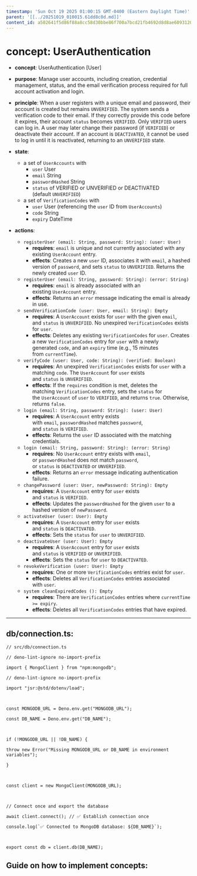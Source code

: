 ```yaml
---
timestamp: 'Sun Oct 19 2025 01:00:15 GMT-0400 (Eastern Daylight Time)'
parent: '[[../20251019_010015.61dd8c0d.md]]'
content_id: a502641f5d86f88a8cc58d30bbe86f700a7bcd21fb4692d8d8ae6093120d52aa
---
```


# concept: UserAuthentication

* **concept**: UserAuthentication \[User]

* **purpose**: Manage user accounts, including creation, credential management, status, and the email verification process required for full account activation and login.

* **principle**: When a user registers with a unique email and password, their account is created but remains `UNVERIFIED`. The system sends a verification code to their email. If they correctly provide this code before it expires, their account `status` becomes `VERIFIED`. Only `VERIFIED` users can log in. A user may later change their password (if `VERIFIED`) or deactivate their account. If an account is `DEACTIVATED`, it cannot be used to log in until it is reactivated, returning to an `UNVERIFIED` state.

* **state**:

  * a set of `UserAccounts` with
    * `user` User
    * `email` String
    * `passwordHashed` String
    * `status` of VERIFIED or UNVERIFIED or DEACTIVATED (default `UNVERIFIED`)
  * a set of `VerificationCodes` with
    * `user` User (referencing the `user` ID from `UserAccounts`)
    * `code` String
    * `expiry` DateTime

* **actions**:

  * `registerUser (email: String, password: String): (user: User)`
    * **requires**: `email` is unique and not currently associated with any existing `UserAccount` entry.
    * **effects**: Creates a new `user` ID, associates it with `email`, a hashed version of `password`, and sets `status` to `UNVERIFIED`. Returns the newly created `user` ID.
  * `registerUser (email: String, password: String): (error: String)`
    * **requires**: `email` is already associated with an existing `UserAccount` entry.
    * **effects**: Returns an `error` message indicating the email is already in use.
  * `sendVerificationCode (user: User, email: String): Empty`
    * **requires**: A `UserAccount` exists for `user` with the given `email`, and `status` is `UNVERIFIED`. No unexpired `VerificationCodes` exists for `user`.
    * **effects**: Deletes any existing `VerificationCodes` for `user`. Creates a new `VerificationCodes` entry for `user` with a newly generated `code`, and an `expiry` time (e.g., 15 minutes from `currentTime`).
  * `verifyCode (user: User, code: String): (verified: Boolean)`
    * **requires**: An unexpired `VerificationCodes` exists for `user` with a matching `code`. The `UserAccount` for `user` exists and `status` is `UNVERIFIED`.
    * **effects**: If the `requires` condition is met, deletes the matching `VerificationCodes` entry, sets the `status` for the `UserAccount` of `user` to `VERIFIED`, and returns `true`. Otherwise, returns `false`.
  * `login (email: String, password: String): (user: User)`
    * **requires**: A `UserAccount` entry exists with `email`, `passwordHashed` matches `password`, and `status` is `VERIFIED`.
    * **effects**: Returns the `user` ID associated with the matching credentials.
  * `login (email: String, password: String): (error: String)`
    * **requires**: No `UserAccount` entry exists with `email`, or `passwordHashed` does not match `password`, or `status` is `DEACTIVATED` or `UNVERIFIED`.
    * **effects**: Returns an `error` message indicating authentication failure.
  * `changePassword (user: User, newPassword: String): Empty`
    * **requires**: A `UserAccount` entry for `user` exists and `status` is `VERIFIED`.
    * **effects**: Updates the `passwordHashed` for the given `user` to a hashed version of `newPassword`.
  * `activateUser (user: User): Empty`
    * **requires**: A `UserAccount` entry for `user` exists and `status` is `DEACTIVATED`.
    * **effects**: Sets the `status` for `user` to `UNVERIFIED`.
  * `deactivateUser (user: User): Empty`
    * **requires**: A `UserAccount` entry for `user` exists and `status` is `VERIFIED` or `UNVERIFIED`.
    * **effects**: Sets the `status` for `user` to `DEACTIVATED`.
  * `revokeVerification (user: User): Empty`
    * **requires**: One or more `VerificationCodes` entries exist for `user`.
    * **effects**: Deletes all `VerificationCodes` entries associated with `user`.
  * `system cleanExpiredCodes (): Empty`
    * **requires**: There are `VerificationCodes` entries where `currentTime >= expiry`.
    * **effects**: Deletes all `VerificationCodes` entries that have expired.

***

## db/connection.ts:

```
// src/db/connection.ts

// deno-lint-ignore no-import-prefix

import { MongoClient } from "npm:mongodb";

// deno-lint-ignore no-import-prefix

import "jsr:@std/dotenv/load";

  

const MONGODB_URL = Deno.env.get("MONGODB_URL");

const DB_NAME = Deno.env.get("DB_NAME");

  

if (!MONGODB_URL || !DB_NAME) {

throw new Error("Missing MONGODB_URL or DB_NAME in environment variables");

}

  

const client = new MongoClient(MONGODB_URL);

  

// Connect once and export the database

await client.connect(); // ✅ Establish connection once

console.log(`✅ Connected to MongoDB database: ${DB_NAME}`);

  

export const db = client.db(DB_NAME);
```

## Guide on how to implement concepts:
